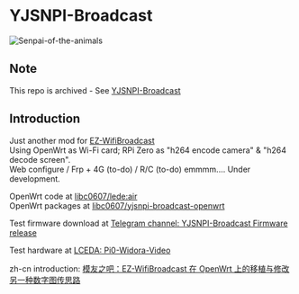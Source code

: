 # YJSNPI-Broadcast
![Senpai-of-the-animals](https://github.com/libc0607/YJSNPI-Broadcast/blob/pics/yjsnpi-broadcast.png)  
  
  
## Note
This repo is archived - See [YJSNPI-Broadcast](https://github.com/libc0607/YJSNPI-Broadcast)   

## Introduction
Just another mod for [EZ-WifiBroadcast](https://github.com/rodizio1/EZ-WifiBroadcast)  
Using OpenWrt as Wi-Fi card; RPi Zero as "h264 encode camera" & "h264 decode screen".  
Web configure / Frp + 4G (to-do) / R/C (to-do) 
emmmm.... Under development.   
  
OpenWrt code at [libc0607/lede:air](https://github.com/libc0607/lede/tree/air)  
OpenWrt packages at [libc0607/yjsnpi-broadcast-openwrt](https://github.com/libc0607/yjsnpi-broadcast-openwrt)  
  
Test firmware download at [Telegram channel: YJSNPI-Broadcast Firmware release](https://t.me/yjsnpi_broadcast)  

Test hardware at [LCEDA: Pi0-Widora-Video](https://lceda.cn/libc0607/pi0-widora-video)  

zh-cn introduction: [模友之吧：EZ-WifiBroadcast 在 OpenWrt 上的移植与修改 另一种数字图传思路](http://www.moz8.com/thread-177797-1-1.html)  
